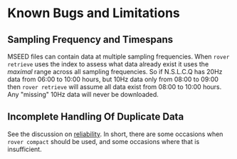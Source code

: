 
# Known Bugs and Limitations

## Sampling Frequency and Timespans

MSEED files can contain data at multiple sampling frequencies.  When
`rover retrieve` uses the index to assess what data already exist it
uses the *maximal* range across all sampling frequencies.  So if
N.S.L.C.Q has 20Hz data from 06:00 to 10:00 hours, but 10Hz data only
from 08:00 to 09:00 then `rover retrieve` will assume all data exist
from 08:00 to 10:00 hours.  Any "missing" 10Hz data will never be
downloaded.

## Incomplete Handling Of Duplicate Data

See the discussion on [reliability](./reliability.md).  In short,
there are some occasions when `rover compact` should be used, and some
occasions where that is insufficient.
